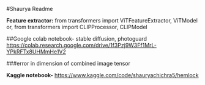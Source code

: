#Shaurya Readme

**Feature extractor:**
from transformers import ViTFeatureExtractor, ViTModel
or, from transformers import CLIPProcessor, CLIPModel

##Google colab notebook- stable diffusion, photoguard
https://colab.research.google.com/drive/1f3Pzj9W3Ff1MrL-YPkRFTx8UHMmHe1V2

###error in dimension of combined image tensor

**Kaggle notebook-** https://www.kaggle.com/code/shauryachichra5/hemlock
